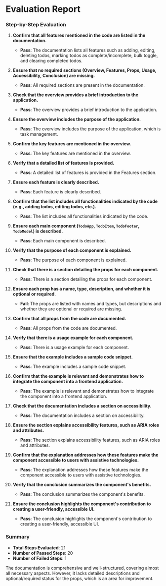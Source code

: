 # Evaluation Report

### Step-by-Step Evaluation

1. **Confirm that all features mentioned in the code are listed in the documentation.**
   - **Pass**: The documentation lists all features such as adding, editing, deleting todos, marking todos as complete/incomplete, bulk toggle, and clearing completed todos.

2. **Ensure that no required sections (Overview, Features, Props, Usage, Accessibility, Conclusion) are missing.**
   - **Pass**: All required sections are present in the documentation.

3. **Check that the overview provides a brief introduction to the application.**
   - **Pass**: The overview provides a brief introduction to the application.

4. **Ensure the overview includes the purpose of the application.**
   - **Pass**: The overview includes the purpose of the application, which is task management.

5. **Confirm the key features are mentioned in the overview.**
   - **Pass**: The key features are mentioned in the overview.

6. **Verify that a detailed list of features is provided.**
   - **Pass**: A detailed list of features is provided in the Features section.

7. **Ensure each feature is clearly described.**
   - **Pass**: Each feature is clearly described.

8. **Confirm that the list includes all functionalities indicated by the code (e.g., adding todos, editing todos, etc.).**
   - **Pass**: The list includes all functionalities indicated by the code.

9. **Ensure each main component (`TodoApp`, `TodoItem`, `TodoFooter`, `TodoModel`) is described.**
   - **Pass**: Each main component is described.

10. **Verify that the purpose of each component is explained.**
    - **Pass**: The purpose of each component is explained.

11. **Check that there is a section detailing the props for each component.**
    - **Pass**: There is a section detailing the props for each component.

12. **Ensure each prop has a name, type, description, and whether it is optional or required.**
    - **Fail**: The props are listed with names and types, but descriptions and whether they are optional or required are missing.

13. **Confirm that all props from the code are documented.**
    - **Pass**: All props from the code are documented.

14. **Verify that there is a usage example for each component.**
    - **Pass**: There is a usage example for each component.

15. **Ensure that the example includes a sample code snippet.**
    - **Pass**: The example includes a sample code snippet.

16. **Confirm that the example is relevant and demonstrates how to integrate the component into a frontend application.**
    - **Pass**: The example is relevant and demonstrates how to integrate the component into a frontend application.

17. **Check that the documentation includes a section on accessibility.**
    - **Pass**: The documentation includes a section on accessibility.

18. **Ensure the section explains accessibility features, such as ARIA roles and attributes.**
    - **Pass**: The section explains accessibility features, such as ARIA roles and attributes.

19. **Confirm that the explanation addresses how these features make the component accessible to users with assistive technologies.**
    - **Pass**: The explanation addresses how these features make the component accessible to users with assistive technologies.

20. **Verify that the conclusion summarizes the component's benefits.**
    - **Pass**: The conclusion summarizes the component's benefits.

21. **Ensure the conclusion highlights the component's contribution to creating a user-friendly, accessible UI.**
    - **Pass**: The conclusion highlights the component's contribution to creating a user-friendly, accessible UI.

### Summary

- **Total Steps Evaluated**: 21
- **Number of Passed Steps**: 20
- **Number of Failed Steps**: 1

The documentation is comprehensive and well-structured, covering almost all necessary aspects. However, it lacks detailed descriptions and optional/required status for the props, which is an area for improvement.